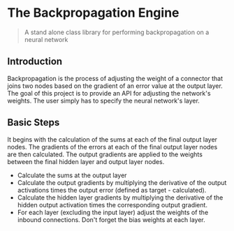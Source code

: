 # The Backpropagation Engine
> A stand alone class library for performing backpropagation on a neural network

## Introduction

Backpropagation is the process of adjusting the weight of a connector
that joins two nodes based on the gradient of an error value at the output layer. The goal of this project is to provide
an API for adjusting the network's weights. The user simply has to specify the neural network's layer.

## Basic Steps
It begins with the calculation of the sums at each of the 
final output layer nodes. The gradients of the errors at each of the 
final output layer nodes are then calculated. The output gradients are 
applied to the weights between the final hidden layer and output layer nodes.

* Calculate the sums at the output layer
* Calculate the output gradients by multiplying the derivative of the 
 	 output activations times the output error (defined as target - calculated).
* Calculate the hidden layer gradients by multiplying the derivative of the 
 	 hidden output activation times the corresponding output gradient.
* For each layer (excluding the input layer) adjust the weights of the 
	 inbound connections. Don't forget the bias weights at each layer.
 
